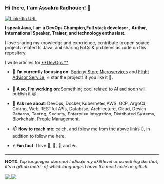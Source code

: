 ### Hi there, I'am Assakra Radhouen! 👋
[![LinkedIn URL](https://img.shields.io/static/v1?color=red&label=linkedin&logo=linkedin&logoColor=white&style=for-the-badge&message=Connect)](https://www.linkedin.com/in/assakraradhouen/)

**I speak Java, I am a DevOps Champion,Full stack developer , Author, International Speaker, Trainer, and technology enthusiast.**

I love sharing my knowledge and experience, contribute to open source projects related to Java, and sharing PoCs & problems as code on this repository.

I write articles for [**DevOps **](devopstutorial.tech/)

<!-- 🤔  I’m currently open for: A new job opportunity, [LINK TO MY RESUME](https://drive.google.com/file/d/1fvV8oI7sRQOdcccy3OgXfesuMtUwHd07/view?usp=sharing). -->
- 🎯 **I’m currently focusing on**: [Springy Store Microservices](https://github.com/mohamed-taman/Springy-Store-Microservices) and [Flight Advisor Service](https://github.com/mohamed-taman/Flight-Advisor), ⭐️ star the projects if you like it 🤩.

- 🔭 **Also, I’m working on**: Something cool related to AI and soon will publish it 😉.

- 💬 **Ask me about**: DevOps, Docker, Kubernetes,AWS, GCP, ArgoCd, Golang, Web, RESTful APIs, Database, Architecture, Cloud, Design Patterns, Testing, Security, Enterprise integration, Distributed Systems, Blockchain, People Management.

- 📫 **How to reach me**: catch, and follow me from the above links 👆, in addition to follow me here.

- ⚡ **Fun fact**: I love 🐍, 🐜, 🐝, and ☕️.

<hr/>

**NOTE**: *Top languages does not indicate my skill level or something like that, it's a github metric of which languages I have the most code on github.*

<a href="https://github.com/radhouen">
  <img align="center" src="https://github-readme-stats.vercel.app/api?username=radhouen&show_icons=true&theme=radical" />
</a> 
<a href="https://github.com/radhouen">
  <img align="center" src="https://github-readme-stats.vercel.app/api/top-langs/?username=radhouen&layout=compact&theme=radical&hide_border=false" />
</a>
  

<!--
**radhouen/radhouen** is a ✨ _special_ ✨ repository because its `README.md` (this file) appears on your GitHub profile.

Here are some ideas to get you started:

- 🔭 I’m currently working on ...
- 🌱 I’m currently learning ...
- 👯 I’m looking to collaborate on ...
- 🤔 I’m looking for help with ...
- 💬 Ask me about ...
- 📫 How to reach me: ...
- 😄 Pronouns: ...
- ⚡ Fun fact: ...
-->
